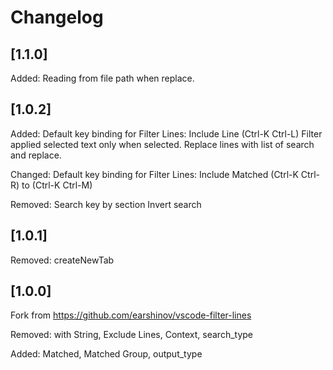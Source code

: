 # Changelog

## [1.1.0]

Added:
Reading from file path when replace.

## [1.0.2]

Added:
Default key binding for Filter Lines: Include Line (Ctrl-K Ctrl-L)
Filter applied selected text only when selected.
Replace lines with list of search and replace.

Changed:
Default key binding for Filter Lines: Include Matched (Ctrl-K Ctrl-R) to (Ctrl-K Ctrl-M)

Removed:
Search key by section
Invert search

## [1.0.1]

Removed:
createNewTab

## [1.0.0]

Fork from https://github.com/earshinov/vscode-filter-lines

Removed:
with String, Exclude Lines, Context, search_type

Added:
Matched, Matched Group, output_type
